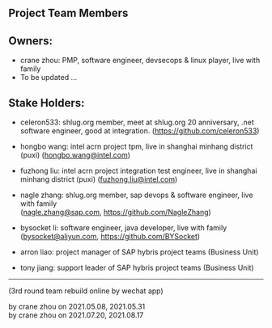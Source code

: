 Project Team Members
--------------------

## Owners:
- crane zhou: PMP, software engineer, devsecops & linux player, live with family
- To be updated ...

## Stake Holders:
- celeron533: shlug.org member, meet at shlug.org 20 anniversary, .net software engineer, 
   good at integration. (https://github.com/celeron533)

- hongbo wang: intel acrn project tpm, live in shanghai minhang district (puxi) 
   (hongbo.wang@intel.com)
- fuzhong liu: intel acrn project integration test engineer, live in shanghai minhang district (puxi) 
   (fuzhong.liu@intel.com)
- nagle zhang: shlug.org member, sap devops & software engineer, live with family    
   (nagle.zhang@sap.com, https://github.com/NagleZhang)

- bysocket li: software engineer, java developer, live with family 
   (bysocket@aliyun.com, https://github.com/BYSocket)

- arron liao: project manager of SAP hybris project teams (Business Unit)
- tony jiang: support leader of SAP hybris project teams (Business Unit)

---------------------------------------------
(3rd round team rebuild online by wechat app) 

by crane zhou on 2021.05.08, 2021.05.31  
by crane zhou on 2021.07.20, 2021.08.17
